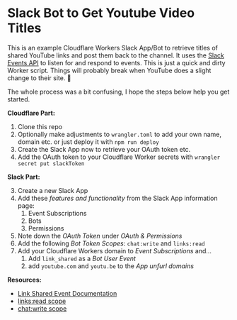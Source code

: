 # Slack Bot to Get Youtube Video Titles

This is an example Cloudflare Workers Slack App/Bot to retrieve titles of shared YouTube links and post them back to the channel. It uses the [Slack Events API](https://api.slack.com/events-api) to listen for and respond to events. This is just a quick and dirty Worker script. Things will probably break when YouTube does a slight change to their site. 🤷

The whole process was a bit confusing, I hope the steps below help you get started.

**Cloudflare Part:**

1. Clone this repo
2. Optionally make adjustments to `wrangler.toml` to add your own name, domain etc. or just deploy it with `npm run deploy`
3. Create the Slack App now to retrieve your OAuth token etc.
4. Add the OAuth token to your Cloudflare Worker secrets with `wrangler secret put slackToken`

**Slack Part:**

3. Create a new Slack App
4. Add these *features and functionality* from the Slack App information page:
   1. Event Subscriptions
   2. Bots
   3. Permissions
5. Note down the *OAuth Token* under *OAuth & Permissions*
6. Add the following *Bot Token Scopes*: `chat:write` and `links:read`
7. Add your Cloudflare Workers domain to *Event Subscriptions* and…
   1. Add `link_shared` as a *Bot User Event*
   2. add `youtube.com` and `youtu.be` to the *App unfurl domains*

**Resources:**

- [Link Shared Event Documentation](https://api.slack.com/events/link_shared)
- [links:read scope](https://api.slack.com/scopes/links:read)
- [chat:write scope](https://api.slack.com/scopes/chat:write)
